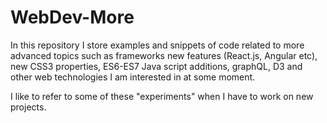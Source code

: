 # WebDev-More

In this repository I store examples and snippets of code related to more advanced topics such as frameworks new features (React.js, Angular etc), new CSS3 properties, ES6-ES7 Java script additions, graphQL, D3 and other web technologies I am interested in at some moment.

I like to refer to some of these "experiments" when I have to work on new projects.